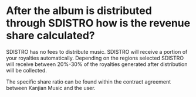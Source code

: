# After the album is distributed through SDISTRO how is the revenue share calculated?

SDISTRO has no fees to distribute music. SDISTRO will receive a portion of your royalties automatically. Depending on the regions selected SDISTRO will receive between 20%-30% of the royalties generated after distribution will be collected.&#x20;

The specific share ratio can be found within the contract agreement between Kanjian Music and the user.

